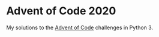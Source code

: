 # Advent of Code 2020

My solutions to the [Advent of Code](https://adventofcode.com/2020) challenges in Python 3.
